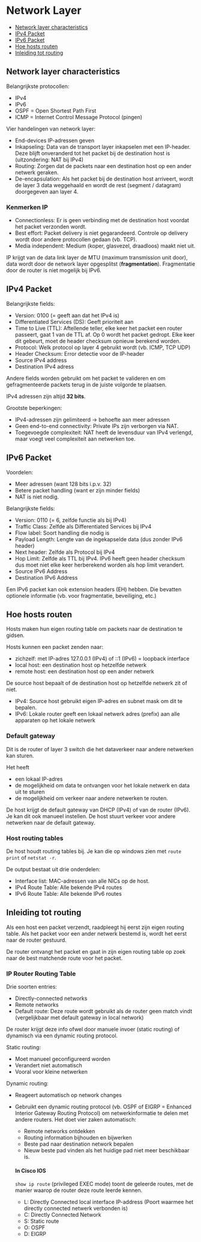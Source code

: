# Network Layer

- [Network layer characteristics](#network-layer-characteristics)
- [IPv4 Packet](#ipv4-packet)
- [IPv6 Packet](#ipv6-packet)
- [Hoe hosts routen](#hoe-hosts-routen)
- [Inleiding tot routing](#inleiding-tot-routing)

## Network layer characteristics

Belangrijkste protocollen:
- IPv4
- IPv6
- OSPF = Open Shortest Path First
- ICMP = Internet Control Message Protocol (pingen)

Vier handelingen van network layer:
- End-devices IP-adressen geven
- Inkapseling: Data van de transport layer inkapselen met een IP-header. Deze blijft onveranderd tot het packet bij de destination host is (uitzondering: NAT bij IPv4)
- Routing: Zorgen dat de packets naar een destination host op een ander netwerk geraken.
- De-encapsulation: Als het packet bij de destination host arriveert, wordt de layer 3 data weggehaald en wordt de rest (segment / datagram) doorgegeven aan layer 4.

### Kenmerken IP
- Connectionless: Er is geen verbinding met de destination host voordat het packet verzonden wordt.
- Best effort: Packet delivery is niet gegarandeerd. Controle op delivery wordt door andere protocollen gedaan (vb. TCP).
- Media independent: Medium (koper, glasvezel, draadloos) maakt niet uit.

IP krijgt van de data link layer de MTU (maximum transmission unit door), data wordt door de network layer opgesplitst (**fragmentation**). Fragmentatie door de router is niet mogelijk bij IPv6.

## IPv4 Packet
Belangrijkste fields:
- Version: 0100 (= geeft aan dat het IPv4 is)
- Differentiated Services (DS): Geeft prioriteit aan
- Time to Live (TTL): Aftellende teller, elke keer het packet een router passeert, gaat 1 van de TTL af. Op 0 wordt het packet gedropt. Elke keer dit gebeurt, moet de header checksum opnieuw berekend worden.
- Protocol: Welk protocol op layer 4 gebruikt wordt (vb. ICMP, TCP UDP)
- Header Checksum: Error detectie voor de IP-header
- Source IPv4 address
- Destination IPv4 adress

Andere fields worden gebruikt om het packet te valideren en om gefragmenteerde packets terug in de juiste volgorde te plaatsen.

IPv4 adressen zijn altijd **32 bits**.

Grootste beperkingen:
- IPv4-adressen zijn gelimiteerd -> behoefte aan meer adressen
- Geen end-to-end connectivity: Private IPs zijn verborgen via NAT.
- Toegevoegde complexiteit: NAT heeft de levensduur van IPv4 verlengd, maar voegt veel complexiteit aan netwerken toe.

## IPv6 Packet
Voordelen:
- Meer adressen (want 128 bits i.p.v. 32)
- Betere packet handling (want er zijn minder fields)
- NAT is niet nodig.

Belangrijkste fields:
- Version: 0110 (= 6, zelfde functie als bij IPv4)
- Traffic Class: Zelfde als Differentiated Services bij IPv4
- Flow label: Soort handling die nodig is
- Payload Length: Lengte van de ingekapselde data (dus zonder IPv6 header)
- Next header: Zelfde als Protocol bij IPv4
- Hop Limit: Zelfde als TTL bij IPv4. IPv6 heeft geen header checksum dus moet niet elke keer herberekend worden als hop limit verandert.
- Source IPv6 Address
- Destination IPv6 Address

Een IPv6 packet kan ook extension headers (EH) hebben. Die bevatten optionele informatie (vb. voor fragmentatie, beveiliging, etc.)

## Hoe hosts routen
Hosts maken hun eigen routing table om packets naar de destination te gidsen.

Hosts kunnen een packet zenden naar:
- zichzelf: met IP-adres 127.0.0.1 (IPv4) of ::1 (IPv6) = loopback interface
- local host: een destination host op hetzelfde netwerk
- remote host: een destination host op een ander netwerk

De source host bepaalt of de destination host op hetzelfde netwerk zit of niet.
- IPv4: Source host gebruikt eigen IP-adres en subnet mask om dit te bepalen.
- IPv6: Lokale router geeft een lokaal netwerk adres (prefix) aan alle apparaten op het lokale netwerk

### Default gateway
Dit is de router of layer 3 switch die het dataverkeer naar andere netwerken kan sturen.

Het heeft
- een lokaal IP-adres
- de mogelijkheid om data te ontvangen voor het lokale netwerk en data uit te sturen
- de mogelijkheid om verkeer naar andere netwerken te routen.

De host krijgt de default gateway van DHCP (IPv4) of van de router (IPv6). Je kan dit ook manueel instellen. De host stuurt verkeer voor andere netwerken naar de default gateway.

### Host routing tables
De host houdt routing tables bij. Je kan die op windows zien met `route print` of `netstat -r`.

De output bestaat uit drie onderdelen:
- Interface list: MAC-adressen van alle NICs op de host.
- IPv4 Route Table: Alle bekende IPv4 routes
- IPv6 Route Table: Alle bekende IPv6 routes

## Inleiding tot routing

Als een host een packet verzendt, raadpleegt hij eerst zijn eigen routing table. Als het packet voor een ander netwerk bestemd is, wordt het eerst naar de router gestuurd.

De router ontvangt het packet en gaat in zijn eigen routing table op zoek naar de best matchende route voor het packet.

### IP Router Routing Table
Drie soorten entries:
- Directly-connected networks
- Remote networks
- Default route: Deze route wordt gebruikt als de router geen match vindt (vergelijkbaar met default gateway in local network)

De router krijgt deze info ofwel door manuele invoer (static routing) of dynamisch via een dynamic routing protocol.

Static routing:
- Moet manueel geconfigureerd worden
- Verandert niet automatisch
- Vooral voor kleine netwerken

Dynamic routing:
- Reageert automatisch op network changes
- Gebruikt een dynamic routing protocol (vb. OSPF of EIGRP = Enhanced Interior Gateway Routing Protocol) om netwerkinformatie te delen met andere routers. Het doet vier zaken automatisch:
    - Remote networks ontdekken
    - Routing information bijhouden en bijwerken
    - Beste pad naar destination network bepalen
    - Nieuw beste pad vinden als het huidige pad niet meer beschikbaar is.

    #### In Cisco IOS
    `show ip route` (privileged EXEC mode) toont de geleerde routes, met de manier waarop de router deze route leerde kennen.

    - L: Directly Connected local interface IP-address (Poort waarmee het directly connected netwerk verbonden is)
    - C: Directly Connected Network
    - S: Static route
    - O: OSPF
    - D: EIGRP